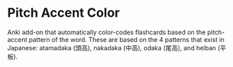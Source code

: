 # Pitch Accent Color

Anki add-on that automatically color-codes flashcards based on the pitch-accent pattern of the word. These are based on the 4 patterns that exist in Japanese: atamadaka (頭高), nakadaka (中高), odaka (尾高), and heiban (平板). 
